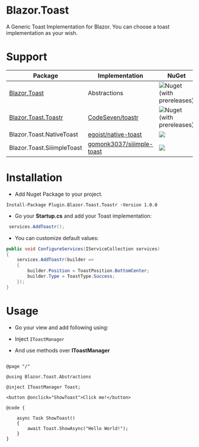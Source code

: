 # Blazor.Toast
A Generic Toast Implementation for Blazor. You can choose a toast implementation as your wish.


# Support

| Package | Implementation | NuGet |
| --- | --- | --- |
| [Blazor.Toast](https://www.nuget.org/packages/Plugin.Blazor.Toast/) | Abstractions | ![Nuget (with prereleases)](https://img.shields.io/nuget/vpre/Plugin.Blazor.Toast?logo=nuget) |
| [Blazor.Toast.Toastr](https://www.nuget.org/packages/Plugin.Blazor.Toast.Toastr/) | [CodeSeven/toastr](/CodeSeven/toastr) | ![Nuget (with prereleases)](https://img.shields.io/nuget/vpre/Plugin.Blazor.Toast.Toastr?logo=nuget) |
| Blazor.Toast.NativeToast | [egoist/native-toast](/egoist/native-toast) | ![](https://img.shields.io/nuget/vpre/Plugin.Blazor.Toast.NativeToast?logo=nuget) |
| Blazor.Toast.SiiimpleToast | [gomonk3037/siiimple-toast](/gomonk3037/siiimple-toast) | ![](https://img.shields.io/nuget/vpre/Plugin.Blazor.Toast.SiiimpleToast?logo=nuget) |



# Installation

- Add Nuget Package to your project.

```
Install-Package Plugin.Blazor.Toast.Toastr -Version 1.0.0
```

- Go your **Startup.cs** and add your Toast implementation:

```csharp
 services.AddToastr();
```

- You can customize default values:


```csharp 
public void ConfigureServices(IServiceCollection services)
{
    services.AddToastr(builder =>
    {
        builder.Position = ToastPosition.BottomCenter;
        builder.Type = ToastType.Success;
    });
}
```


# Usage

- Go your view and add following using:

- Inject `IToastManager`

- And use methods over **IToastManager**


```razor

@page "/"

@using Blazor.Toast.Abstractions

@inject IToastManager Toast;

<button @onclick="ShowToast">Click me!</button>

@code {

    async Task ShowToast()
    {
        await Toast.ShowAsync("Hello World!");
    }
}
```



